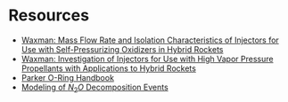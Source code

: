 # Resources

- [Waxman: Mass Flow Rate and Isolation Characteristics of Injectors for Use with Self-Pressurizing Oxidizers in Hybrid Rockets](https://ntrs.nasa.gov/api/citations/20190001326/downloads/20190001326.pdf)
- [Waxman: Investigation of Injectors for Use with High Vapor Pressure Propellants with Applications to Hybrid Rockets](https://stacks.stanford.edu/file/druid:ng346xh6244/BenjaminWaxmanFinal-augmented.pdf)
- [Parker O-Ring Handbook](https://www.parker.com/content/dam/Parker-com/Literature/O-Ring-Division-Literature/ORD-5700.pdf)
- [Modeling of $N_2O$ Decomposition Events](https://web.stanford.edu/~cantwell/AA284A_Course_Material/AA284A_Resources/Karabeyoglu,%20Dyer,%20Stevens%20and%20Cantwell,%20Modeling%20of%20N2O%20Decomposition%20Events%20AIAA%202008-4933.pdf)